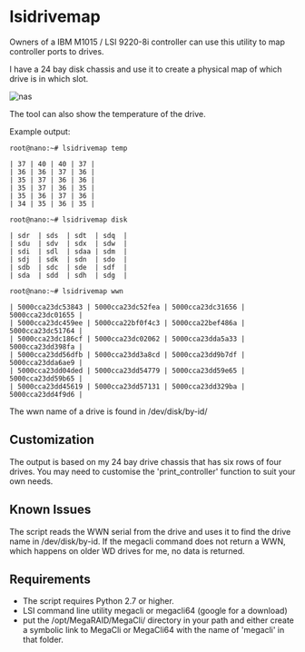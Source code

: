lsidrivemap
===========


Owners of a IBM M1015 / LSI 9220-8i controller can use this utility to map
controller ports to drives. 

I have a 24 bay disk chassis and use it to create a physical map of which 
drive is in which slot. 

![nas][nas]

[nas]: http://louwrentius.com/static/images/zfsnas01.jpg


The tool can also show the temperature of the drive.

Example output:

    root@nano:~# lsidrivemap temp

    | 37 | 40 | 40 | 37 |
    | 36 | 36 | 37 | 36 |
    | 35 | 37 | 36 | 36 |
    | 35 | 37 | 36 | 35 |
    | 35 | 36 | 37 | 36 |
    | 34 | 35 | 36 | 35 |

    root@nano:~# lsidrivemap disk

    | sdr  | sds  | sdt  | sdq  |
    | sdu  | sdv  | sdx  | sdw  |
    | sdi  | sdl  | sdaa | sdm  |
    | sdj  | sdk  | sdn  | sdo  |
    | sdb  | sdc  | sde  | sdf  |
    | sda  | sdd  | sdh  | sdg  |

    root@nano:~# lsidrivemap wwn

    | 5000cca23dc53843 | 5000cca23dc52fea | 5000cca23dc31656 | 5000cca23dc01655 |
    | 5000cca23dc459ee | 5000cca22bf0f4c3 | 5000cca22bef486a | 5000cca23dc51764 |
    | 5000cca23dc186cf | 5000cca23dc02062 | 5000cca23dda5a33 | 5000cca23dd398fa |
    | 5000cca23dd56dfb | 5000cca23dd3a8cd | 5000cca23dd9b7df | 5000cca23dda6ae9 |
    | 5000cca23dd04ded | 5000cca23dd54779 | 5000cca23dd59e65 | 5000cca23dd59b65 |
    | 5000cca23dd45619 | 5000cca23dd57131 | 5000cca23dd329ba | 5000cca23dd4f9d6 |

The wwn name of a drive is found in /dev/disk/by-id/

Customization
-------------

The output is based on my 24 bay drive chassis that has
six rows of four drives. You may need to customise the
'print_controller' function to suit your own needs. 

Known Issues
------------
The script reads the WWN serial from the drive and uses
it to find the drive name in /dev/disk/by-id. If the megacli
command does not return a WWN, which happens on older WD drives
for me, no data is returned.

Requirements
------------
- The script requires Python 2.7 or higher.
- LSI command line utility megacli or megacli64 (google for a download)
- put the /opt/MegaRAID/MegaCli/ directory in your path and either create
a symbolic link to MegaCli or MegaCli64 with the name of 'megacli' in that folder.


